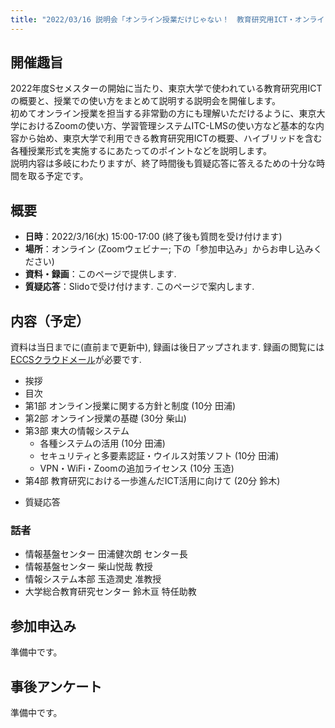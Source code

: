 ```yaml
---
title: "2022/03/16 説明会「オンライン授業だけじゃない！　教育研究用ICT・オンライン会議ツールの説明会」"
---
```


## 開催趣旨

2022年度Sセメスターの開始に当たり、東京大学で使われている教育研究用ICTの概要と、授業での使い方をまとめて説明する説明会を開催します。<br>
初めてオンライン授業を担当する非常勤の方にも理解いただけるように、東京大学におけるZoomの使い方、学習管理システムITC-LMSの使い方など基本的な内容から始め、東京大学で利用できる教育研究用ICTの概要、ハイブリッドを含む各種授業形式を実施するにあたってのポイントなどを説明します。<br>
説明内容は多岐にわたりますが、終了時間後も質疑応答に答えるための十分な時間を取る予定です。

## 概要

* **日時**：2022/3/16(水) 15:00-17:00 (終了後も質問を受け付けます)
* **場所**：オンライン (Zoomウェビナー; 下の「参加申込み」からお申し込みください)
* **資料・録画**：このページで提供します.
* **質疑応答**：Slidoで受け付けます. このページで案内します. <!--[https://app.sli.do/event/...](https://app.sli.do/event/...) (またはイベントコード `#...` )からアクセスしてください. (参考: [Slidoの使い方ページ](/slido/))-->

## 内容（予定）

資料は当日までに(直前まで更新中), 録画は後日アップされます. 録画の閲覧には[ECCSクラウドメール](/eccs_cloud_email)が必要です.

- 挨拶
- 目次<!-- (**[資料](slides/00-index.pdf)****[動画](https://youtu.be/...)**)-->
- 第1部 オンライン授業に関する方針と制度 (10分 田浦<!--; **[資料](slides/01-xxx.pdf)**・**[動画](https://youtu.be/...)**-->)
- 第2部 オンライン授業の基礎 (30分 柴山<!--; **[資料](slides/02-xxx.pdf)**・**[動画](https://youtu.be/...)**-->)
- 第3部 東大の情報システム
    - 各種システムの活用 (10分 田浦<!--; **[資料](slides/03-1-xxx.pdf)**・**[動画](https://youtu.be/...)**-->)
    - セキュリティと多要素認証・ウイルス対策ソフト (10分 田浦<!--; **[資料](slides/03-2-xxx.pdf)**・**[動画](https://youtu.be/...)**-->)
    - VPN・WiFi・Zoomの追加ライセンス (10分 玉造<!--; **[資料](slides/03-3-vpn-wifi.pdf)**・**[動画](https://youtu.be/...)**-->)
- 第4部 教育研究における一歩進んだICT活用に向けて (20分 鈴木<!--; **[資料](slides/04-xxx.pdf)**・**[動画](https://youtu.be/...)**-->)
* 質疑応答<!-- (**[動画](https://youtu.be/...)**)-->

### 話者

- 情報基盤センター 田浦健次朗 センター長
- 情報基盤センター 柴山悦哉 教授
- 情報システム本部 玉造潤史 准教授
- 大学総合教育研究センター 鈴木亘 特任助教

## 参加申込み

準備中です。

<!--
こちらからお申込みください [説明会参加申し込みページ](https://u-tokyo-ac-jp.zoom.us/webinar/register/...)
-->

## 事後アンケート

準備中です。
